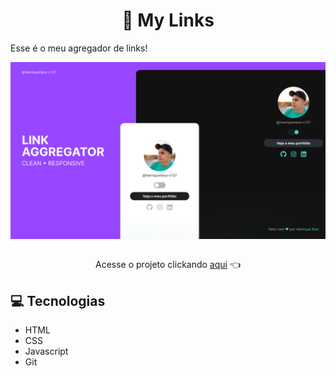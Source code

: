 <h1 align="center">🔗 My Links</h1>

<p align="left">Esse é o meu agregador de links!</p>

<img src="./assets/cover.png" alt="imagem de capa do agregador de links com duas representações da interface do projeto, uma para dispositivos com uma proporção de tela de 9:16 com o tema claro ativado e a outra para dispositivos com uma proporção de tela de 16:9 usando o tema escuro, demonstrando a responsividade do layout em diferentes tipos de telas" align="center" />
</br>
</br>

<p align="center">
  Acesse o projeto clickando <a href="https://henriquereiss-c137.github.io/My-Links/" target="_blank">aqui</a> 👈
</p>

<h2>💻 Tecnologias</h2>
<ul>
  <li>HTML</li>
  <li>CSS</li>
  <li>Javascript</li>
  <li>Git</li>
</ul>
